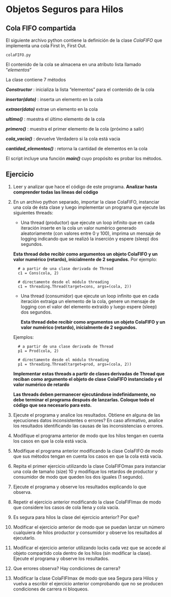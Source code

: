 # Objetos Seguros para Hilos

## Cola FIFO compartida

El siguiente archivo python contiene la definición de la clase *ColaFIFO* que implementa una cola First In, First Out.
```
colaFIFO.py
```
El contenido de la cola se almacena en una atributo lista llamado “*elementos*”

La clase contiene 7 métodos

***Constructor*** : inicializa la lista “elementos” para el contenido de la cola

***insertar(dato)*** : inserta un elemento en la cola

***extraer(dato)*** extrae un elemento en la cola

***ultimo()*** : muestra el último elemento de la cola

***primero()*** : muestra el primer elemento de la cola (próximo a salir)

***cola_vacia()*** : devuelve Verdadero si la cola está vacia

***cantidad_elementos()*** : retorna la cantidad de elementos en la cola

El script incluye una función ***main()*** cuyo propósito es probar los métodos.

## Ejercicio

1. Leer y analizar que hace el código de este programa. 
**Analizar hasta comprender todas las líneas del código**

2. En un archivo python separado, importar la clase ColaFIFO, instanciar una cola de ésta clase y luego implementar un programa que ejecute las siguientes threads:

	 - Una thread (productor) que ejecute un loop infinito que en cada iteración inserte en la cola un valor numérico generado aleatoriamente (con valores entre 0 y 100), imprima un mensaje de logging indicando que se realizó la inserción y espere (sleep) dos segundos.
	
	  **Esta thread debe recibir como argumentos un objeto ColaFIFO y un valor numérico (retardo), inicialmente de 2 segundos.**
		  Por ejemplo:
      ````
        # a partir de una clase derivada de Thread
        c1 = Cons(cola, 2) 
      
        # directamente desde el módulo threading 
        c1 = threading.Thread(target=cons, args=(cola, 2))
      ````
  
   - Una thread (consumidor) que ejecute un loop infinito que en cada iteración extraiga un elemento de la cola, genere un mensaje de logging con el valor del elemento extraído y luego espere (sleep) dos segundos.  

	  **Esta thread debe recibir como argumentos un objeto ColaFIFO y un valor numérico (retardo), inicialmente de 2 segundos.**
    
    Ejemplos: 
    ```
      # a partir de una clase derivada de Thread
      p1 = Prod(cola, 2) 
     
      # directamente desde el módulo threading 
      p1 = threading.Thread(target=prod, args=(cola, 2))  
    ```

    **Implementar estas threads a partir de clases derivadas de Thread que reciban como argumento el objeto de clase ColaFIFO instanciado y el valor numérico de retardo**

    **Las threads deben permanecer ejecutándose indefinidamente, no debe terminar el programa después de lanzarlas. Coloque todo el código que sea necesario para esto.**

3. Ejecute el programa y analice los resultados. Obtiene en alguna de las ejecuciones datos inconsistentes o errores? En caso afirmativo, analice los resultados identificando las causas de las inconsistencias o errores.

4. Modifique el programa anterior de modo que los hilos tengan en cuenta los casos en que la cola está vacía.

6. Modifique el programa anterior modificando la clase ColaFIFO de modo que sus métodos tengan en cuenta los casos en que la cola está vacía.

8. Repita el primer ejercicio utilizando la clase ColaFIFOmax para instanciar una cola de tamaño (size) 10 y modifique los retardos de productor y consumidor de modo que queden los dos iguales (1 segundo).

9. Ejecute el programa y observe los resultados explicando lo que observa.
10. Repetir el ejercicio anterior modificando la clase ColaFIFImax de modo que considere los casos de cola llena y cola vacía.
11. Es segura para hilos la clase del ejercicio anterior? Por que?
12. Modificar el ejercicio anterior de modo que se puedan lanzar un número cualquiera de hilos productor y consumidor y observe los resultados al ejecutarlo.
13. Modificar el ejercicio anterior utilizando locks cada vez que se accede al objeto compartido cola dentro de los hilos (sin modificar la clase). Ejecute el programa y observe los resultados.
14. Que errores observa? Hay condiciones de carrera?
15. Modificar la clase ColaFIFImax de modo que sea Segura para Hilos y vuelva a escribir el ejercicio anterior comprobando que no se producen condiciones de carrera ni bloqueos.
